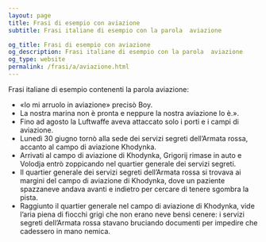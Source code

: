 ```yaml
---
layout: page
title: Frasi di esempio con aviazione 
subtitle: Frasi italiane di esempio con la parola  aviazione

og_title: Frasi di esempio con aviazione 
og_description: Frasi italiane di esempio con la parola  aviazione
og_type: website
permalink: /frasi/a/aviazione.html
---
```


Frasi italiane di esempio contenenti la parola aviazione:


- «Io mi arruolo in aviazione» precisò Boy.
- La nostra marina non è pronta e neppure la nostra aviazione lo è.».
- Fino ad agosto la Luftwaffe aveva attaccato solo i porti e i campi di aviazione.
- Lunedì 30 giugno tornò alla sede dei servizi segreti dell’Armata rossa, accanto al campo di aviazione Khodynka.
- Arrivati al campo di aviazione di Khodynka, Grigorij rimase in auto e Volodja entrò zoppicando nel quartier generale dei servizi segreti.
- Il quartier generale dei servizi segreti dell’Armata rossa si trovava ai margini del campo di aviazione di Khodynka, dove un paziente spazzaneve andava avanti e indietro per cercare di tenere sgombra la pista.
- Raggiunto il quartier generale nel campo di aviazione di Khodynka, vide l’aria piena di fiocchi grigi che non erano neve bensì cenere: i servizi segreti dell’Armata rossa stavano bruciando documenti per impedire che cadessero in mano nemica.
